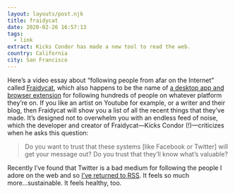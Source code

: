 ```yaml
---
layout: layouts/post.njk
title: fraidycat
date: 2020-02-26 16:57:13
tags:
  - link
extract: Kicks Condor has made a new tool to read the web.
country: California
city: San Francisco
---
```


Here’s a video essay about “following people from afar on the Internet” called [Fraidycat](https://www.youtube.com/watch?v=zgA4GzRsldI&feature=emb_title), which also happens to be the name of [a desktop app and browser extension](https://fraidyc.at/) for following hundreds of people on whatever platform they’re on. If you like an artist on Youtube for example, or a writer and their blog, then Fraidycat will show you a list of all the recent things that they’ve made. It’s designed not to overwhelm you with an endless feed of noise, which the developer and creator of Fraidycat—Kicks Condor (!)—criticizes when he asks this question:

> Do you want to trust that these systems [like Facebook or Twitter] will get your message out? Do you trust that they’ll know what’s valuable?

Recently I’ve found that Twitter is a bad medium for following the people I adore on the web and so [I’ve returned to RSS](https://www.robinrendle.com/notes/how-to-read-the-internet). It feels so much more...sustainable. It feels healthy, too.

